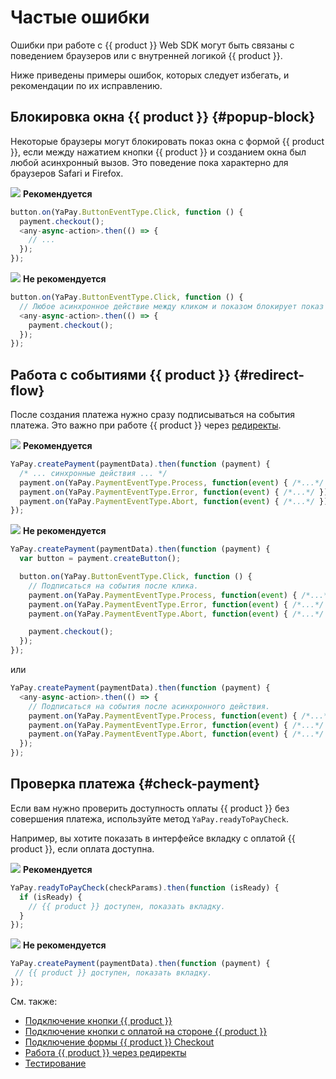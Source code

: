 # Частые ошибки

Ошибки при работе с {{ product }} Web SDK могут быть связаны с поведением браузеров или с внутренней логикой {{ product }}.

Ниже приведены примеры ошибок, которых следует избегать, и рекомендации по их исправлению.


## Блокировка окна {{ product }} {#popup-block}

Некоторые браузеры могут блокировать показ окна с формой {{ product }}, если между нажатием кнопки {{ product }} и созданием окна был любой асинхронный вызов. Это поведение пока характерно для браузеров Safari и Firefox.

![](../_images/Vector.svg) **Рекомендуется**
```js
button.on(YaPay.ButtonEventType.Click, function () {
  payment.checkout();
  <any-async-action>.then(() => {
    // ...
  });
});
```
![](../_images/Vector-1.svg) **Не рекомендуется**
```js
button.on(YaPay.ButtonEventType.Click, function () {
  // Любое асинхронное действие между кликом и показом блокирует показ всплывающего окна.
  <any-async-action>.then(() => {
    payment.checkout();
  });
});
```


## Работа с событиями {{ product }} {#redirect-flow}

После создания платежа нужно сразу подписываться на события платежа.
Это важно при работе {{ product }} через [редиректы](pay-via-query.md).

![](../_images/Vector.svg) **Рекомендуется**

```js
YaPay.createPayment(paymentData).then(function (payment) {
  /* ... cинхронные действия ... */
  payment.on(YaPay.PaymentEventType.Process, function(event) { /*...*/ });
  payment.on(YaPay.PaymentEventType.Error, function(event) { /*...*/ });
  payment.on(YaPay.PaymentEventType.Abort, function(event) { /*...*/ });
});
```
![](../_images/Vector-1.svg) **Не рекомендуется**
```js
YaPay.createPayment(paymentData).then(function (payment) {
  var button = payment.createButton();

  button.on(YaPay.ButtonEventType.Click, function () {
    // Подписаться на события после клика.
    payment.on(YaPay.PaymentEventType.Process, function(event) { /*...*/ });
    payment.on(YaPay.PaymentEventType.Error, function(event) { /*...*/ });
    payment.on(YaPay.PaymentEventType.Abort, function(event) { /*...*/ });

    payment.checkout();
  });
});
```
или
```js
YaPay.createPayment(paymentData).then(function (payment) {
  <any-async-action>.then(() => {
    // Подписаться на события после асинхронного действия.
    payment.on(YaPay.PaymentEventType.Process, function(event) { /*...*/ });
    payment.on(YaPay.PaymentEventType.Error, function(event) { /*...*/ });
    payment.on(YaPay.PaymentEventType.Abort, function(event) { /*...*/ });
  });
});
```


## Проверка платежа {#check-payment}

Если вам нужно проверить доступность оплаты {{ product }} без совершения платежа, используйте метод ` YaPay.readyToPayCheck `.

Например, вы хотите показать в интерфейсе вкладку с оплатой {{ product }}, если оплата доступна.


![](../_images/Vector.svg) **Рекомендуется**

```js
YaPay.readyToPayCheck(checkParams).then(function (isReady) {
  if (isReady) {
    // {{ product }} доступен, показать вкладку.
  }
});
```
![](../_images/Vector-1.svg) **Не рекомендуется**
```js
YaPay.createPayment(paymentData).then(function (payment) {
 // {{ product }} доступен, показать вкладку.
});
```



См. также:

- [Подключение кнопки {{ product }}](./index.md)
- [Подключение кнопки с оплатой на стороне {{ product }}](yandex-pay-server-pay.md)
- [Подключение формы {{ product }} Checkout](yandex-pay-checkout.md)
- [Работа {{ product }} через редиректы](pay-via-query.md)
- [Тестирование](testing-integration.md)
